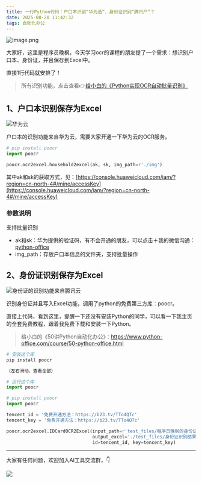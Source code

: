 ```yaml
---
title: 一行Python代码：户口本识别“华为造”、身份证识别“腾讯产”？
date: 2025-08-20 11:42:32
tags: 自动化办公
---
```


![image.png](https://raw.gitcode.com/user-images/assets/5027920/2ce4e5ac-49c2-4cea-8381-a04929ce5b5c/image.png 'image.png')


大家好，这里是程序员晚枫，今天学习ocr的课程的朋友提了一个需求：想识别户口本、身份证，并且保存到Excel中。

直接1行代码就安排了！

> 所有识别功能，点击查看👉[给小白的《Python实现OCR自动批量识别》](https://www.python-office.com/course-002/5-poocr/5-poocr.html)

## 1、户口本识别保存为Excel

![华为云](https://raw.gitcode.com/user-images/assets/5027920/89bb483c-4eb0-4c54-b706-84fb95390ea2/image.png 'image.png')

户口本的识别功能来自华为云，需要大家开通一下华为云的OCR服务。

```python
# pip install poocr
import poocr

poocr.ocr2excel.household2excel(ak, sk, img_path=r'./img')
```

其中ak和sk的获取方式，见：[https://console.huaweicloud.com/iam/?region=cn-north-4#/mine/accessKey](https://console.huaweicloud.com/iam/?region=cn-north-4#/mine/accessKey)

### 参数说明

支持批量识别
- ak和sk：华为提供的验证码，有不会开通的朋友，可以点击＋我的微信沟通：[python-office](http://www.python4office.cn/wechat-qrcode/)
- img_path：存放户口本信息的文件夹，支持批量操作

## 2、身份证识别保存为Excel

![身份证的识别功能来自腾讯云](https://raw.gitcode.com/user-images/assets/5027920/5f909c9d-02c1-4824-8bb6-7b8a39815198/image.png 'image.png')


识别身份证并且写入Excel功能，调用了python的免费第三方库：poocr。

直接上代码，看到这里，提醒一下还没有安装Python的同学，可以看一下我主页的全套免费教程，跟着我免费下载和安装一下Python。

> 给小白的《50讲Python自动化办公》：https://www.python-office.com/course/50-python-office.html

```python
# 安装这个库
pip install poocr
```

```python
（左右滑动，查看全部）

# 运行这个库
import poocr

# pip install poocr
import poocr

tencent_id = '免费开通方法：https://b23.tv/TTo4QTc'
tencent_key = '免费开通方法：https://b23.tv/TTo4QTc'

poocr.ocr2excel.IDCardOCR2Excel(input_path=r'test_files/程序员晚枫的身份证.jpg',
                                output_excel='./test_files/身份证识别结果（程序员晚枫）.xlsx',
                                id=tencent_id, key=tencent_key)
```


----

大家有任何问题，欢迎加入AI工具交流群，👇

![](https://cos.python-office.com/group/ai-group.jpg)